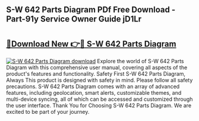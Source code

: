 ## S-W 642 Parts Diagram PDf Free Download - Part-91y Service Owner Guide jD1Lr

# <h2><a href="http://dfjzkkf.blite.top/?on=S-W+642+Parts+Diagram">🔗Download New 👉🔴 S-W 642 Parts Diagram</a></h2>

[![S-W 642 Parts Diagram download](https://i.imgur.com/lujVjoI.png)](http://dfjzkkf.blite.top/?on=S-W+642+Parts+Diagram)
Explore the world of S-W 642 Parts Diagram with this comprehensive user manual, covering all aspects of the product's features and functionality. Safety First S-W 642 Parts Diagram, Always This product is designed with safety in mind. Please follow all safety precautions. S-W 642 Parts Diagram comes with an array of advanced features, including geolocation, smart alerts, customizable themes, and multi-device syncing, all of which can be accessed and customized through the user interface. Thank You for Choosing S-W 642 Parts Diagram. We are excited to be part of your journey.
